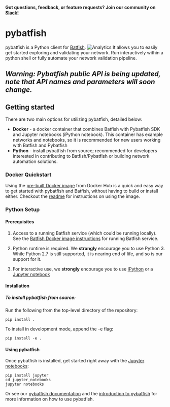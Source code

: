 **Got questions, feedback, or feature requests? Join our community on [Slack!](https://join.slack.com/t/batfish-org/shared_invite/enQtMzA0Nzg2OTAzNzQ1LTUxOTJlY2YyNTVlNGQ3MTJkOTIwZTU2YjY3YzRjZWFiYzE4ODE5ODZiNjA4NGI5NTJhZmU2ZTllOTMwZDhjMzA)**

# pybatfish

pybatfish is a Python client for [Batfish](https://github.com/batfish/batfish). ![Analytics](https://ga-beacon.appspot.com/UA-100596389-3/open-source/pybatfish?pixel&useReferer)
It allows you to easily get started exploring and validating your network.
Run interactively within a python shell or fully automate your network validation pipeline.


## *Warning: Pybatfish public API is being updated, note that API names and parameters will soon change.*

## Getting started

There are two main options for utilizing pybatfish, detailed below:
* **Docker** - a docker container that combines Batfish with Pybatfish SDK and Jupyter notebooks (iPython notebook). This container has example networks and notebooks, so it is recommended for new users working with Batfish and Pybatfish
* **Python** - install pybatfish from source; recommended for developers interested in contributing to Batfish/Pybatfish or building network automation solutions.

### Docker Quickstart

Using the [pre-built Docker image](https://hub.docker.com/r/batfish/allinone/) from Docker Hub is a quick and easy way to get started with pybatfish and Batfish, without having to build or install either.  Checkout the [readme](https://github.com/batfish/docker/blob/master/allinone.md) for instructions on using the image.

### Python Setup

#### Prerequisites

1. Access to a running Batfish service (which could be running locally).
See the [Batfish Docker image instructions](https://github.com/batfish/docker/blob/master/batfish.md) 
for running Batfish service.

2. Python runtime is required. We **strongly** encourage you to use Python 3.
While Python 2.7 is still supported, it is nearing end of life,
and so is our support for it.

3. For interactive use, we **strongly** encourage you to use [IPython](https://ipython.org/)
or a [Jupyter notebook](https://jupyter.org/)


#### Installation

##### To install pybatfish from source:

Run the following from the top-level directory of the repository:
```
pip install .
```

To install in development mode, append the -e flag:
```
pip install -e .
```

#### Using pybatfish

Once pybatfish is installed, get started right away with the [Jupyter notebooks](https://github.com/batfish/pybatfish/blob/master/jupyter_notebooks/Getting%20started%20with%20Batfish.ipynb):
```
pip install jupyter
cd jupyter_notebooks
jupyter notebooks
```

Or see our [pybatfish documentation](https://pybatfish.readthedocs.io/en/latest/)
and the [introduction to pybatfish](https://pybatfish.readthedocs.io/en/latest/quickstart.html) for more information on how to use pybatfish.

